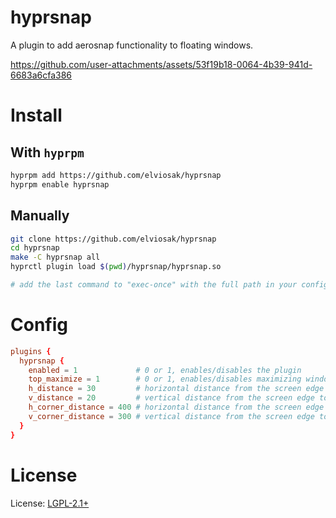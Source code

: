 # hyprsnap

A plugin to add aerosnap functionality to floating windows.

https://github.com/user-attachments/assets/53f19b18-0064-4b39-941d-6683a6cfa386

# Install

## With `hyprpm`
``` bash
hyprpm add https://github.com/elviosak/hyprsnap
hyprpm enable hyprsnap
```

## Manually
``` bash
git clone https://github.com/elviosak/hyprsnap
cd hyprsnap
make -C hyprsnap all
hyprctl plugin load $(pwd)/hyprsnap/hyprsnap.so

# add the last command to "exec-once" with the full path in your config
```


# Config
``` toml
plugins {
  hyprsnap {
    enabled = 1             # 0 or 1, enables/disables the plugin
    top_maximize = 1        # 0 or 1, enables/disables maximizing window when snapping to top
    h_distance = 30         # horizontal distance from the screen edge to snap the window
    v_distance = 20         # vertical distance from the screen edge to snap the window
    h_corner_distance = 400 # horizontal distance from the screen edge to snap the window when already snapped vertically
    v_corner_distance = 300 # vertical distance from the screen edge to snap the window  when already snapped horizontally
  }
}
```
# License
License: [LGPL-2.1+](LICENSE "License")
